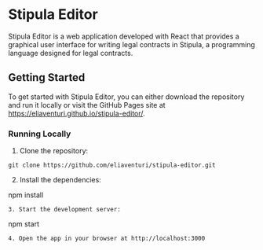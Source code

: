 # Stipula Editor

Stipula Editor is a web application developed with React that provides a graphical user interface for writing legal contracts in Stipula, a programming language designed for legal contracts.

## Getting Started

To get started with Stipula Editor, you can either download the repository and run it locally or visit the GitHub Pages site at https://eliaventuri.github.io/stipula-editor/.

### Running Locally

1. Clone the repository:

```
git clone https://github.com/eliaventuri/stipula-editor.git
```

2. Install the dependencies:

npm install

```
3. Start the development server:
```

npm start

```
4. Open the app in your browser at http://localhost:3000
```
